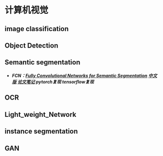 #  计算机视觉





## image classification







## Object Detection







##  Semantic segmentation

- ##### **FCN**：[Fully Convolutional Networks for Semantic Segmentation](https://arxiv.org/abs/1411.4038)  [中文版](https://www.cnblogs.com/xuanxufeng/p/6249834.html)  [论文笔记](https://pan.baidu.com/s/1SJ1eHGM80nw8rdKqapx8Pg?pwd=0000 )  pytorch复现   tensorflow复现







## OCR





## Light_weight_Network



## instance segmentation



## GAN



